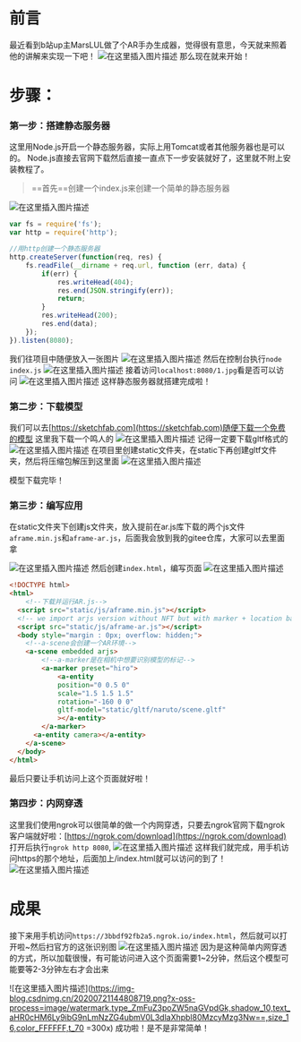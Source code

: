 # 前言
最近看到b站up主MarsLUL做了个AR手办生成器，觉得很有意思，今天就来照着他的讲解来实现一下吧！
![在这里插入图片描述](https://images.gitee.com/uploads/images/2020/0721/145931_d0f432ab_7641703.png)
那么现在就来开始！

# 步骤：
### 第一步：搭建静态服务器
这里用Node.js开启一个静态服务器，实际上用Tomcat或者其他服务器也是可以的。
Node.js直接去官网下载然后直接一直点下一步安装就好了，这里就不附上安装教程了。
> ==首先==创建一个index.js来创建一个简单的静态服务器

![在这里插入图片描述](https://images.gitee.com/uploads/images/2020/0721/145931_073bf682_7641703.png)

```javascript
var fs = require('fs');
var http = require('http');

//用http创建一个静态服务器
http.createServer(function(req, res) {
    fs.readFile(__dirname + req.url, function (err, data) {
        if(err) {
            res.writeHead(404);
            res.end(JSON.stringify(err));
            return;
        }
        res.writeHead(200);
        res.end(data);
    });
}).listen(8080);
```
我们往项目中随便放入一张图片
![在这里插入图片描述](https://images.gitee.com/uploads/images/2020/0721/145931_24b450a0_7641703.png)
然后在控制台执行`node index.js`
![在这里插入图片描述](https://images.gitee.com/uploads/images/2020/0721/145931_913046a0_7641703.png)
接着访问`localhost:8080/1.jpg`看是否可以访问
![在这里插入图片描述](https://images.gitee.com/uploads/images/2020/0721/145932_bb22dfec_7641703.png)
这样静态服务器就搭建完成啦！

### 第二步：下载模型
我们可以去[https://sketchfab.com](https://sketchfab.com)随便下载一个免费的模型
这里我下载一个鸣人的
![在这里插入图片描述](https://images.gitee.com/uploads/images/2020/0721/145932_5f67efa0_7641703.png)
记得一定要下载gltf格式的
![在这里插入图片描述](https://images.gitee.com/uploads/images/2020/0721/145932_41286d02_7641703.png)
在项目里创建static文件夹，在static下再创建gltf文件夹，然后将压缩包解压到这里面
![在这里插入图片描述](https://images.gitee.com/uploads/images/2020/0721/145932_0aad7317_7641703.png)

模型下载完毕！

### 第三步：编写应用
在static文件夹下创建js文件夹，放入提前在ar.js库下载的两个js文件`aframe.min.js`和`aframe-ar.js`，后面我会放到我的gitee仓库，大家可以去里面拿

![在这里插入图片描述](https://images.gitee.com/uploads/images/2020/0721/145932_a22a1506_7641703.png)
然后创建`index.html`，编写页面
![在这里插入图片描述](https://images.gitee.com/uploads/images/2020/0721/145933_e95d9168_7641703.png)

```html
<!DOCTYPE html>
<html>
    <!--下载并运行AR.js-->
  <script src="static/js/aframe.min.js"></script>
  <!-- we import arjs version without NFT but with marker + location based support -->
  <script src="static/js/aframe-ar.js"></script>
  <body style="margin : 0px; overflow: hidden;">
    <!--a-scene会创建一个AR环境-->
    <a-scene embedded arjs>
        <!--a-marker是在相机中想要识别模型的标记-->
        <a-marker preset="hiro">
            <a-entity
            position="0 0.5 0"
            scale="1.5 1.5 1.5"
            rotation="-160 0 0"
            gltf-model="static/gltf/naruto/scene.gltf"
            ></a-entity>
        </a-marker>
      <a-entity camera></a-entity>
    </a-scene>
  </body>
</html>
```
最后只要让手机访问上这个页面就好啦！

### 第四步：内网穿透
这里我们使用ngrok可以很简单的做一个内网穿透，只要去ngrok官网下载ngrok客户端就好啦：[https://ngrok.com/download](https://ngrok.com/download)
打开后执行`ngrok http 8080`,
![在这里插入图片描述](https://images.gitee.com/uploads/images/2020/0721/145932_8d1eba5d_7641703.png)
这样我们就完成，用手机访问https的那个地址，后面加上/index.html就可以访问的到了！
![在这里插入图片描述](https://images.gitee.com/uploads/images/2020/0721/145933_2e0cdab1_7641703.png)
# 成果
接下来用手机访问`https://3bbdf92fb2a5.ngrok.io/index.html`，然后就可以打开啦~然后扫官方的这张识别图
![在这里插入图片描述](https://images.gitee.com/uploads/images/2020/0721/145933_dcc00ed6_7641703.png)
因为是这种简单内网穿透的方式，所以加载很慢，有可能访问进入这个页面需要1~2分钟，然后这个模型可能要等2-3分钟左右才会出来

![在这里插入图片描述](https://img-blog.csdnimg.cn/20200721144808719.png?x-oss-process=image/watermark,type_ZmFuZ3poZW5naGVpdGk,shadow_10,text_aHR0cHM6Ly9ibG9nLmNzZG4ubmV0L3dlaXhpbl80MzcyMzg3Nw==,size_16,color_FFFFFF,t_70 =300x)
成功啦！是不是非常简单！






